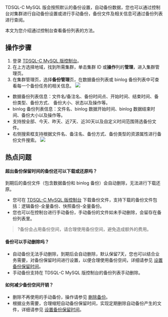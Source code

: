 TDSQL-C MySQL 版会按照默认的备份设置，自动备份数据，您也可以通过控制台对集群进行自动备份设置或进行手动备份，备份文件及相关信息可通过备份列表进行查阅。

本文为您介绍通过控制台查看备份列表的方法。

## 操作步骤
1. 登录 [TDSQL-C MySQL 版控制台](https://console.cloud.tencent.com/cynosdb)。
2. 在上方选择地域，找到所需集群，单击集群 ID 或**操作**列的**管理**，进入集群管理页。
3. 在集群管理页，选择**备份管理**页，在数据备份列表或 binlog 备份列表中可查看每一个备份任务的相关信息。
![](https://qcloudimg.tencent-cloud.cn/raw/dcc530139dd9a5b6f577f70a00f00328.png)
  - 数据备份列表信息：文件名/备注名、备份时间点、开始时间、结束时间、备份类型、备份方式、	备份大小、状态以及操作等。
  - binlog 备份列表信息：文件名、binlog 数据开始时间、binlog 数据结束时间、备份大小以及操作等。
  - 支持按全部、今天、昨天、近7天、近30天以及自定义时间范围筛选备份文件。
  - 右侧搜索框支持根据文件名、备注名、备份方式、备份类型的资源属性进行备份文件搜索。
![](https://qcloudimg.tencent-cloud.cn/raw/292d22761a8983dcebe98a167f80798a.png)

## 热点问题
#### 超出备份保留时间的备份还可以下载或还原吗？
到期后的备份文件（包含数据备份和 binlog 备份）会自动删除，无法进行下载还原。
- 您可在 [TDSQL-C MySQL 版控制台](https://console.cloud.tencent.com/cynosdb) 下载备份文件，支持下载的备份文件包括：逻辑备份-全量备份、快照备份-全量备份。
- 您也可以在控制台进行手动备份，手动备份的文件如未手动删除，会留存在备份列表里。
>?备份会占用备份空间，请合理使用备份空间，避免造成额外的费用。

#### 备份可以手动删除吗？
- 自动备份无法手动删除，到期后会自动删除，默认保留7天，您也可以结合业务需要，对备份保留时间进行设置，以便合理使用备份空间，详细请参见 [设置备份保留时间](https://cloud.tencent.com/document/product/1003/37932)。 
- 手动备份支持在 TDSQL-C MySQL 版控制台的备份列表手动删除。

#### 如何减少备份空间开销？
- 删除不再使用的手动备份，操作请参见 [删除备份](https://cloud.tencent.com/document/product/1003/74904)。
- 根据业务需要，合理缩短自动备份保留时间，实现定期删除自动备份产生的文件，详细请参见 [设置备份保留时间](https://cloud.tencent.com/document/product/1003/37932)。

